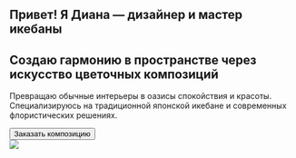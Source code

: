 
<html lang="ru">
<head>
<title>Сайт флориста "Сакура" 🌸</title>
 <link rel="stylesheet" href="styles.css">
</head>
<body>
 <section class="hero-sakura">
    <div class="content">
    <h1>Привет! Я Диана — дизайнер и мастер икебаны</h1>
        <h2>Создаю гармонию в пространстве через искусство цветочных композиций</h2>
        <p>Превращаю обычные интерьеры в оазисы спокойствия и красоты. 
        Специализируюсь на традиционной японской икебане и современных 
        флористических решениях.</p>
        <div class="buttons">
            <button name="button">Заказать композицию</button>
        </div>
    </div>
    <div class="images">
        <img src="C:\Users\Diana\Desktop\WEB-дизайн\ЛАБ4\5-no-bg-preview (carve.photos).png"Веточка сакуры>
    </div>
 </section>
</body>
</html>
